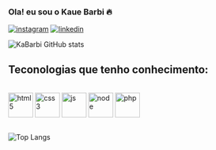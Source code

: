 

### Ola! eu sou o Kaue Barbi 🔥

[![instagram](https://img.shields.io/badge/Instagram-E4405F?style=for-the-badge&logo=instagram&logoColor=white)](https://intagram.com/_kabarbi)
[![linkedin](https://img.shields.io/badge/LinkedIn-0077B5?style=for-the-badge&logo=linkedin&logoColor=white)]()


![KaBarbi GitHub stats](https://github-readme-stats.vercel.app/api?username=KaBarbi&show_icons=true&theme=radical)


## Teconologias que tenho conhecimento:          

<div style="display: inline_block"><br/>
<img align="center" hight="50px" width="50px" alt="html5" src="https://cdn.jsdelivr.net/gh/devicons/devicon/icons/html5/html5-original.svg">
<img align="center" hight="50px" width="50px" alt="css3" src="https://cdn.jsdelivr.net/gh/devicons/devicon/icons/css3/css3-original.svg">
<img align="center" hight="50px" width="50px" alt="js" src="https://cdn.jsdelivr.net/gh/devicons/devicon/icons/javascript/javascript-original.svg">
<img align="center" hight="50px" width="50px" alt="node" src="https://cdn.jsdelivr.net/gh/devicons/devicon/icons/nodejs/nodejs-original.svg">
<img align="center" hight="50px" width="50px" alt="php" src="https://cdn.jsdelivr.net/gh/devicons/devicon/icons/php/php-plain.svg">
<div/><br/>

![Top Langs](https://github-readme-stats.vercel.app/api/top-langs/?username=KaBarbi&layout=compact)
